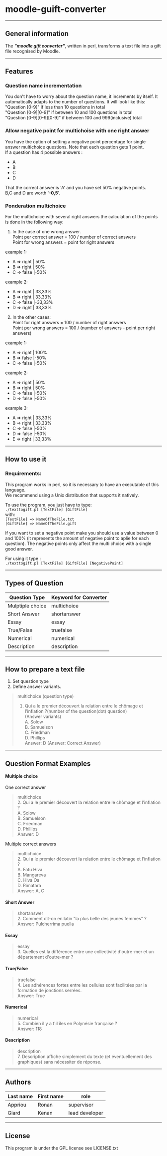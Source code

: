 # moodle-guift-converter

-----------------

## General information

The **_"moodle gift converter"_**, written in perl, transforms a text file into a gift file recognised by Moodle.

-----------------
## Features
### Question name incrementation
You don't have to worry about the question name, it increments by itself.
It automatically adapts to the number of questions.
It will look like this:  
"Question [0-9]" if less than 10 questions in total  
"Question [0-9][0-9]" if between 10 and 100 questions in total  
"Question [0-9][0-9][0-9]" if between 100 and 999(inclusive) total  

### Allow negative point for multichoise with one right answer
You have the option of setting a negative point percentage for single answer multichoice questions.
Note that each question gets 1 point.  
If a question has 4 possible answers : 
- A
- B
- C
- D  

That the correct answer is 'A' and you have set 50% negative points.  
B,C and D are worth '**-0,5**'.

### Ponderation multichoice
For the multichoice with several right answers the calculation of the points is done in the following way:  
1. In the case of one wrong answer.  
Point per correct answer = 100 / number of correct answers  
Point for wrong answers = point for right answers

example 1:
- A => right | 50%
- B => right | 50%
- C => false |-50%

example 2: 
- A => right | 33,33%
- B => right | 33,33%
- C => false |-33,33%
- D => right | 33,33%
2. In the other cases:  
Point for right answers = 100 / number of right answers  
Point per wrong answers = 100 / (number of answers - point per right answers)

example 1:  
- A => right | 100%
- B => false |-50%
- C => false |-50%

example 2:  
- A => right | 50%
- B => right | 50%
- C => false |-50%
- D => false |-50%

example 3:  
- A => right | 33,33%
- B => right | 33,33%
- C => false |-50%
- D => false |-50%
- E => right | 33,33%

-----------------
## How to use it

### Requirements:

This program works in perl, so it is necessary to have an executable of this language.  
We recommend using a Unix distribution that supports it natively.


To use the program, you just have to type:  
`./texttogift.pl [TextFile] [GiftFile]`  
with:  
`[TextFile] => NameOfTheFile.txt`  
`[GiftFile] => NameOfTheFile.gift`

If you want to set a negative point make you should use a value between 0 and 100% (it represents the amount of negative point to aplie for each question).
The negative points only affect the multi choice with a single good answer.

For using it type  :   
`./texttogift.pl [TextFile] [GiftFile] [NegativePoint]`

-----------------

## Types of Question

|Question Type 	|Keyword for Converter
|------------ |----------
|Mulptiple choice 	|multichoice
|Short Answer 	|shortanswer
|Essay 	|essay
|True/False 	|truefalse
|Numerical 	|numerical
|Description 	|description

-----------------

## How to prepare a text file

1. Set question type
2. Define answer variants.

>multichoice (question type)  
>1.  Qui a le premier découvert la relation entre le chômage et l’inflation ?(number of the question(dot) question)  
>(Answer variants)  
>A.  Solow  
>B.  Samuelson  
>C.  Friedman  
>D.  Phillips  
>Answer:  D (Answer: Correct Answer)

-----------------

## Question Format Examples

#### Multiple choice

One correct answer
>multichoice  
>2. Qui a le premier découvert la relation entre le chômage et l’inflation ?  
>A. Solow  
>B. Samuelson  
>C. Friedman  
>D. Phillips  
>Answer: D

Multiple correct answers
>multichoice  
>2. Qui a le premier découvert la relation entre le chômage et l’inflation ?  
>A. Fatu Hiva  
>B. Mangareva  
>C. Hiva Oa  
>D. Rimatara  
>Answer: A, C


#### Short Answer

>shortanswer  
>2. Comment dit-on en latin "la plus belle des jeunes femmes" ?  
>Answer: Pulcherrima puella


#### Essay

>essay  
>3. Quelles est la différence entre une collectivité d'outre-mer et un département d'outre-mer ?


#### True/False

>truefalse  
>4. Les adhérences fortes entre les cellules sont facilitées par la formation de jonctions serrées.  
>Answer: True

#### Numerical

>numerical  
>5. Combien il y a t'il îles en Polynésie française ?  
>Answer: 118



#### Description

>description  
>7. Description affiche simplement du texte (et éventuellement des graphiques) sans nécessiter de réponse.

-----------------

## Authors

| Last name     |    First name   |      role      
|  -----------  |   ------------  |    --------   
|   Appriou     |      Ronan      |   supervisor   
|   Giard       |      Kenan      | lead developer 

-----------------
## License
This program is under the GPL license see LICENSE.txt
